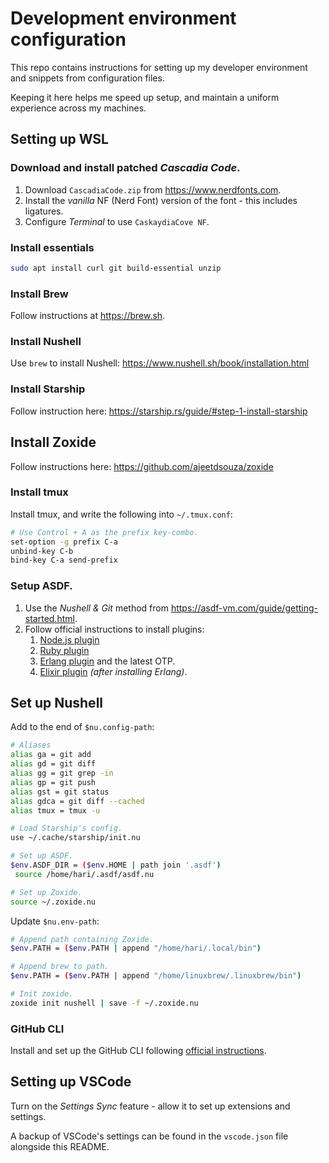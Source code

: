 # Development environment configuration

This repo contains instructions for setting up my developer environment and snippets from configuration files.

Keeping it here helps me speed up setup, and maintain a uniform experience across my machines.

## Setting up WSL

### Download and install patched _Cascadia Code_.

1. Download `CascadiaCode.zip` from https://www.nerdfonts.com.
2. Install the _vanilla_ NF (Nerd Font) version of the font - this includes ligatures.
3. Configure _Terminal_ to use `CaskaydiaCove NF`.

### Install essentials

```sh
sudo apt install curl git build-essential unzip
```

### Install Brew

Follow instructions at https://brew.sh.

### Install Nushell

Use `brew` to install Nushell: https://www.nushell.sh/book/installation.html

### Install Starship

Follow instruction here: https://starship.rs/guide/#step-1-install-starship

## Install Zoxide

Follow instructions here: https://github.com/ajeetdsouza/zoxide

### Install tmux

Install tmux, and write the following into `~/.tmux.conf`:

```sh
# Use Control + A as the prefix key-combo.
set-option -g prefix C-a
unbind-key C-b
bind-key C-a send-prefix
```

### Setup ASDF.

1. Use the _Nushell & Git_ method from https://asdf-vm.com/guide/getting-started.html.
2. Follow official instructions to install plugins:
   1. [Node.js plugin](https://github.com/asdf-vm/asdf-nodejs/)
   2. [Ruby plugin](https://github.com/asdf-vm/asdf-ruby)
   3. [Erlang plugin](https://github.com/asdf-vm/asdf-erlang) and the latest OTP.
   4. [Elixir plugin](https://github.com/asdf-vm/asdf-elixir) _(after installing Erlang)_.

## Set up Nushell

Add to the end of `$nu.config-path`:

```sh
# Aliases
alias ga = git add
alias gd = git diff
alias gg = git grep -in
alias gp = git push
alias gst = git status
alias gdca = git diff --cached
alias tmux = tmux -u

# Load Starship's config.
use ~/.cache/starship/init.nu

# Set up ASDF.
$env.ASDF_DIR = ($env.HOME | path join '.asdf')
 source /home/hari/.asdf/asdf.nu

# Set up Zoxide.
source ~/.zoxide.nu
```

Update `$nu.env-path`:

```sh
# Append path containing Zoxide.
$env.PATH = ($env.PATH | append "/home/hari/.local/bin")

# Append brew to path.
$env.PATH = ($env.PATH | append "/home/linuxbrew/.linuxbrew/bin")

# Init zoxide.
zoxide init nushell | save -f ~/.zoxide.nu
```

### GitHub CLI

Install and set up the GitHub CLI following [official instructions](https://github.com/cli/cli#installation).

## Setting up VSCode

Turn on the _Settings Sync_ feature - allow it to set up extensions and settings.

A backup of VSCode's settings can be found in the `vscode.json` file alongside this README.
